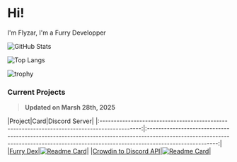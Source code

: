 # Hi!
I'm Flyzar, I'm a Furry Developper

<!-- Credit: https://github.com/anuraghazra/github-readme-stats -->
![GitHub Stats](https://github-readme-stats.vercel.app/api?username=flyzar73&count_private=true&show_icons=true&theme=tokyonight)

![Top Langs](https://github-readme-stats.vercel.app/api/top-langs/?username=flyzar73&layout=compact&theme=tokyonight)

![trophy](https://github-profile-trophy.vercel.app/?username=flyzar73&theme=tokyonight)

### Current Projects
> **Updated on Marsh 28th, 2025**

|Project|Card|Discord Server|
|:--------------------------------------------------------------------------------------------:|:-------------------------------------------------------------------------------------------------------------------------------------------------------------------------------------:|
|[Furry Dex](https://discord.gg/g6dkwg2Fbv)|[![Readme Card](https://github-readme-stats.vercel.app/api/pin/?username=FurryDex&repo=FurryDex-Bot&theme=tokyonight)](https://github.com/FurryDex/FurryDex-Bot)|
|[Crowdin to Discord API](https://github.com/flyzar73/Crowdin-to-Discord-API)|[![Readme Card](https://github-readme-stats.vercel.app/api/pin/?username=flyzar73&repo=Crowdin-to-Discord-API&theme=tokyonight)]([https://github.com/FurryDex/FurryDex-Bot](https://github.com/flyzar73/Crowdin-to-Discord-API))|
